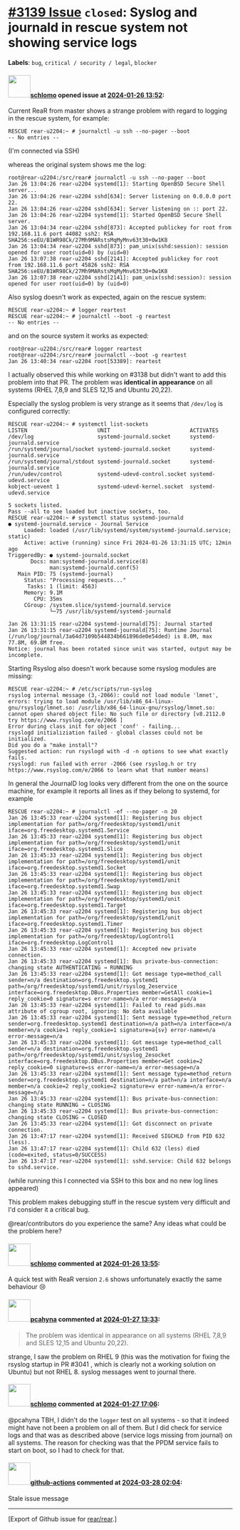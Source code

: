 [\#3139 Issue](https://github.com/rear/rear/issues/3139) `closed`: Syslog and journald in rescue system not showing service logs
================================================================================================================================

**Labels**: `bug`, `critical / security / legal`, `blocker`

#### <img src="https://avatars.githubusercontent.com/u/101384?v=4" width="50">[schlomo](https://github.com/schlomo) opened issue at [2024-01-26 13:52](https://github.com/rear/rear/issues/3139):

Current ReaR from master shows a strange problem with regard to logging
in the rescue system, for example:

    RESCUE rear-u2204:~ # journalctl -u ssh --no-pager --boot
    -- No entries --

(I'm connected via SSH)

whereas the original system shows me the log:

    root@rear-u2204:/src/rear# journalctl -u ssh --no-pager --boot
    Jan 26 13:04:26 rear-u2204 systemd[1]: Starting OpenBSD Secure Shell server...
    Jan 26 13:04:26 rear-u2204 sshd[634]: Server listening on 0.0.0.0 port 22.
    Jan 26 13:04:26 rear-u2204 sshd[634]: Server listening on :: port 22.
    Jan 26 13:04:26 rear-u2204 systemd[1]: Started OpenBSD Secure Shell server.
    Jan 26 13:04:34 rear-u2204 sshd[873]: Accepted publickey for root from 192.168.11.6 port 44082 ssh2: RSA SHA256:seEU/B1WR98Ck/27Mh9MARstsMqMyMnv63t30+0w1K8
    Jan 26 13:04:34 rear-u2204 sshd[873]: pam_unix(sshd:session): session opened for user root(uid=0) by (uid=0)
    Jan 26 13:07:38 rear-u2204 sshd[2141]: Accepted publickey for root from 192.168.11.6 port 45826 ssh2: RSA SHA256:seEU/B1WR98Ck/27Mh9MARstsMqMyMnv63t30+0w1K8
    Jan 26 13:07:38 rear-u2204 sshd[2141]: pam_unix(sshd:session): session opened for user root(uid=0) by (uid=0)

Also syslog doesn't work as expected, again on the rescue system:

    RESCUE rear-u2204:~ # logger reartest
    RESCUE rear-u2204:~ # journalctl --boot -g reartest
    -- No entries --

and on the source system it works as expected:

    root@rear-u2204:/src/rear# logger reartest
    root@rear-u2204:/src/rear# journalctl --boot -g reartest
    Jan 26 13:40:34 rear-u2204 root[53389]: reartest

I actually observed this while working on \#3138 but didn't want to add
this problem into that PR. The problem was **identical in appearance**
on all systems (RHEL 7,8,9 and SLES 12,15 and Ubuntu 20,22).

Especially the syslog problem is very strange as it seems that
`/dev/log` is configured correctly:

    RESCUE rear-u2204:~ # systemctl list-sockets
    LISTEN                      UNIT                         ACTIVATES               
    /dev/log                    systemd-journald.socket      systemd-journald.service
    /run/systemd/journal/socket systemd-journald.socket      systemd-journald.service
    /run/systemd/journal/stdout systemd-journald.socket      systemd-journald.service
    /run/udev/control           systemd-udevd-control.socket systemd-udevd.service
    kobject-uevent 1            systemd-udevd-kernel.socket  systemd-udevd.service

    5 sockets listed.
    Pass --all to see loaded but inactive sockets, too.
    RESCUE rear-u2204:~ # systemctl status systemd-journald
    ● systemd-journald.service - Journal Service
         Loaded: loaded (/usr/lib/systemd/system/systemd-journald.service; static)
         Active: active (running) since Fri 2024-01-26 13:31:15 UTC; 12min ago
    TriggeredBy: ● systemd-journald.socket
           Docs: man:systemd-journald.service(8)
                 man:systemd-journald.conf(5)
       Main PID: 75 (systemd-journal)
         Status: "Processing requests..."
          Tasks: 1 (limit: 4563)
         Memory: 9.1M
            CPU: 35ms
         CGroup: /system.slice/systemd-journald.service
                 └─75 /usr/lib/systemd/systemd-journald

    Jan 26 13:31:15 rear-u2204 systemd-journald[75]: Journal started
    Jan 26 13:31:15 rear-u2204 systemd-journald[75]: Runtime Journal (/run/log/journal/3a64d7109b544834b661896de0e54ded) is 8.0M, max 77.8M, 69.8M free.
    Notice: journal has been rotated since unit was started, output may be incomplete.

Starting Rsyslog also doesn't work because some rsyslog modules are
missing:

    RESCUE rear-u2204:~ # /etc/scripts/run-syslog
    rsyslog internal message (3,-2066): could not load module 'lmnet', errors: trying to load module /usr/lib/x86_64-linux-gnu/rsyslog/lmnet.so: /usr/lib/x86_64-linux-gnu/rsyslog/lmnet.so: cannot open shared object file: No such file or directory [v8.2112.0 try https://www.rsyslog.com/e/2066 ]
    Error during class init for object 'conf' - failing...
    rsyslogd initializiation failed - global classes could not be initialized.
    Did you do a "make install"?
    Suggested action: run rsyslogd with -d -n options to see what exactly fails.
    rsyslogd: run failed with error -2066 (see rsyslog.h or try https://www.rsyslog.com/e/2066 to learn what that number means)

In general the JournalD log looks very different from the one on the
source machine, for example it reports all lines as if they belong to
systemd, for example

    RESCUE rear-u2204:~ # journalctl -ef --no-pager -n 20
    Jan 26 13:45:33 rear-u2204 systemd[1]: Registering bus object implementation for path=/org/freedesktop/systemd1/unit iface=org.freedesktop.systemd1.Service
    Jan 26 13:45:33 rear-u2204 systemd[1]: Registering bus object implementation for path=/org/freedesktop/systemd1/unit iface=org.freedesktop.systemd1.Slice
    Jan 26 13:45:33 rear-u2204 systemd[1]: Registering bus object implementation for path=/org/freedesktop/systemd1/unit iface=org.freedesktop.systemd1.Socket
    Jan 26 13:45:33 rear-u2204 systemd[1]: Registering bus object implementation for path=/org/freedesktop/systemd1/unit iface=org.freedesktop.systemd1.Swap
    Jan 26 13:45:33 rear-u2204 systemd[1]: Registering bus object implementation for path=/org/freedesktop/systemd1/unit iface=org.freedesktop.systemd1.Target
    Jan 26 13:45:33 rear-u2204 systemd[1]: Registering bus object implementation for path=/org/freedesktop/systemd1/unit iface=org.freedesktop.systemd1.Timer
    Jan 26 13:45:33 rear-u2204 systemd[1]: Registering bus object implementation for path=/org/freedesktop/LogControl1 iface=org.freedesktop.LogControl1
    Jan 26 13:45:33 rear-u2204 systemd[1]: Accepted new private connection.
    Jan 26 13:45:33 rear-u2204 systemd[1]: Bus private-bus-connection: changing state AUTHENTICATING → RUNNING
    Jan 26 13:45:33 rear-u2204 systemd[1]: Got message type=method_call sender=n/a destination=org.freedesktop.systemd1 path=/org/freedesktop/systemd1/unit/rsyslog_2eservice interface=org.freedesktop.DBus.Properties member=GetAll cookie=1 reply_cookie=0 signature=s error-name=n/a error-message=n/a
    Jan 26 13:45:33 rear-u2204 systemd[1]: Failed to read pids.max attribute of cgroup root, ignoring: No data available
    Jan 26 13:45:33 rear-u2204 systemd[1]: Sent message type=method_return sender=org.freedesktop.systemd1 destination=n/a path=n/a interface=n/a member=n/a cookie=1 reply_cookie=1 signature=a{sv} error-name=n/a error-message=n/a
    Jan 26 13:45:33 rear-u2204 systemd[1]: Got message type=method_call sender=n/a destination=org.freedesktop.systemd1 path=/org/freedesktop/systemd1/unit/syslog_2esocket interface=org.freedesktop.DBus.Properties member=Get cookie=2 reply_cookie=0 signature=ss error-name=n/a error-message=n/a
    Jan 26 13:45:33 rear-u2204 systemd[1]: Sent message type=method_return sender=org.freedesktop.systemd1 destination=n/a path=n/a interface=n/a member=n/a cookie=2 reply_cookie=2 signature=v error-name=n/a error-message=n/a
    Jan 26 13:45:33 rear-u2204 systemd[1]: Bus private-bus-connection: changing state RUNNING → CLOSING
    Jan 26 13:45:33 rear-u2204 systemd[1]: Bus private-bus-connection: changing state CLOSING → CLOSED
    Jan 26 13:45:33 rear-u2204 systemd[1]: Got disconnect on private connection.
    Jan 26 13:47:17 rear-u2204 systemd[1]: Received SIGCHLD from PID 632 (less).
    Jan 26 13:47:17 rear-u2204 systemd[1]: Child 632 (less) died (code=exited, status=0/SUCCESS)
    Jan 26 13:47:17 rear-u2204 systemd[1]: sshd.service: Child 632 belongs to sshd.service.

(while running this I connected via SSH to this box and no new log lines
appeared)

This problem makes debugging stuff in the rescue system very difficult
and I'd consider it a critical bug.

@rear/contributors do you experience the same? Any ideas what could be
the problem here?

#### <img src="https://avatars.githubusercontent.com/u/101384?v=4" width="50">[schlomo](https://github.com/schlomo) commented at [2024-01-26 13:55](https://github.com/rear/rear/issues/3139#issuecomment-1912107171):

A quick test with ReaR version `2.6` shows unfortunately exactly the
same behaviour 😢

#### <img src="https://avatars.githubusercontent.com/u/26300485?u=9105d243bc9f7ade463a3e52e8dd13fa67837158&v=4" width="50">[pcahyna](https://github.com/pcahyna) commented at [2024-01-27 13:33](https://github.com/rear/rear/issues/3139#issuecomment-1913157701):

> The problem was identical in appearance on all systems (RHEL 7,8,9 and
> SLES 12,15 and Ubuntu 20,22).

strange, I saw the problem on RHEL 9 (this was the motivation for fixing
the rsyslog startup in PR \#3041 , which is clearly not a working
solution on Ubuntu) but not RHEL 8. syslog messages went to journal
there.

#### <img src="https://avatars.githubusercontent.com/u/101384?v=4" width="50">[schlomo](https://github.com/schlomo) commented at [2024-01-27 17:06](https://github.com/rear/rear/issues/3139#issuecomment-1913261630):

@pcahyna TBH, I didn't do the `logger` test on all systems - so that it
indeed might have not been a problem on all of them. But I did check for
service logs and that was as described above (service logs missing from
journal) on all systems. The reason for checking was that the PPDM
service fails to start on boot, so I had to check for that.

#### <img src="https://avatars.githubusercontent.com/in/15368?v=4" width="50">[github-actions](https://github.com/apps/github-actions) commented at [2024-03-28 02:04](https://github.com/rear/rear/issues/3139#issuecomment-2024269568):

Stale issue message

------------------------------------------------------------------------

\[Export of Github issue for
[rear/rear](https://github.com/rear/rear).\]

